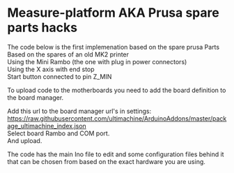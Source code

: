 # Measure-platform AKA  Prusa spare parts hacks
The code below is the first implemenation based on the spare prusa Parts  
Based on the spares of an old MK2 printer  
Using the Mini Rambo (the one with plug in power connectors)  
Using the X axis with end stop  
Start button connected to pin Z_MIN  

To upload code to the motherboards you need to add the board definition to the board manager.  
  
Add this url to the board manager url's in settings: https://raw.githubusercontent.com/ultimachine/ArduinoAddons/master/package_ultimachine_index.json  
Select board Rambo and COM port.   
And upload.

The code has the main Ino file to edit and some configuration files behind it that can be chosen from based on the exact hardware you are using.
